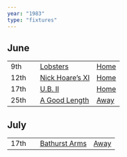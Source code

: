 ```yaml
---
year: "1983"
type: "fixtures"
---
```


## June

|  |  |  |  |
|:---|:---|:---|:---|
| 9th |  | [Lobsters](/1983/lobsters) | [Home](https://goo.gl/maps/FDQEWGwmyb21QdUP7) |
| 12th |  | [Nick Hoare’s XI](/1983/nick-hoares-xi) | [Home](https://goo.gl/maps/TKf5ZBWfggmbtMNt5) |
| 17th |  | [U.B. II](/1983/ub-ii) | [Home](https://goo.gl/maps/TKf5ZBWfggmbtMNt5) |
| 25th |  | [A Good Length](/1983/a-good-length) | [Away](https://goo.gl/maps/JPC46TjnKbfMmNP47) |

## July

|  |  |  |  |
|:---|:---|:---|:---|
| 17th |  | [Bathurst Arms](1983/bathurst-arms) | [Away](https://goo.gl/maps/HGNU7FAfNffetPu1A) |